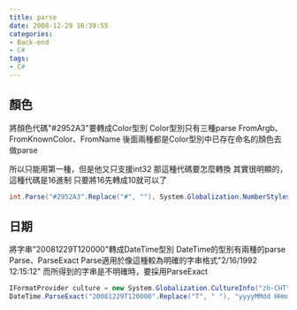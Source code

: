 ```yaml
---
title: parse
date: 2008-12-29 16:39:55
categories:
- Back-end
- C#
tags:
- C#
---
```

## 顏色
將顏色代碼"#2952A3"要轉成Color型別
Color型別只有三種parse
FromArgb、FromKnownColor、FromName
後面兩種都是Color型別中已存在命名的顏色去做parse

<!--more-->

所以只能用第一種，但是他又只支援int32
那這種代碼要怎麼轉換
其實很明顯的，這種代碼是16進制
只要將16先轉成10就可以了
``` csharp
int.Parse("#2952A3".Replace("#", ""), System.Globalization.NumberStyles.AllowHexSpecifier)
```

## 日期
將字串"20081229T120000"轉成DateTime型別
DateTime的型別有兩種的parse
Parse、ParseExact
Parse適用於像這種較為明確的字串格式"2/16/1992 12:15:12"
而所得到的字串是不明確時，要採用ParseExact
``` csharp
IFormatProvider culture = new System.Globalization.CultureInfo("zh-CHT", true);
DateTime.ParseExact("20081229T120000".Replace("T", " "), "yyyyMMdd HHmmss", culture);
```